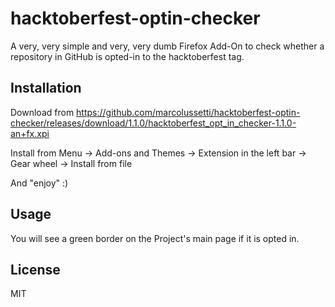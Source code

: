 # hacktoberfest-optin-checker

A very, very simple and very, very dumb Firefox Add-On to check whether a repository in GitHub is opted-in to the hacktoberfest tag.

## Installation

Download from https://github.com/marcolussetti/hacktoberfest-optin-checker/releases/download/1.1.0/hacktoberfest_opt_in_checker-1.1.0-an+fx.xpi

Install from Menu -> Add-ons and Themes -> Extension in the left bar -> Gear wheel -> Install from file

And "enjoy" :)

## Usage

You will see a green border on the Project's main page if it is opted in.

## License

MIT
